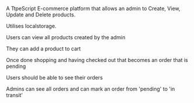 
A TtpeScript E-commerce platform that allows an admin to Create, View, Update and Delete products. 

Utilises localstorage.

Users can view all products created by the admin

They can add a product to cart

Once done shopping and having checked out that becomes an order that is pending

Users should be able to see their orders

Admins can see all orders and can mark an order from 'pending' to 'in transit'